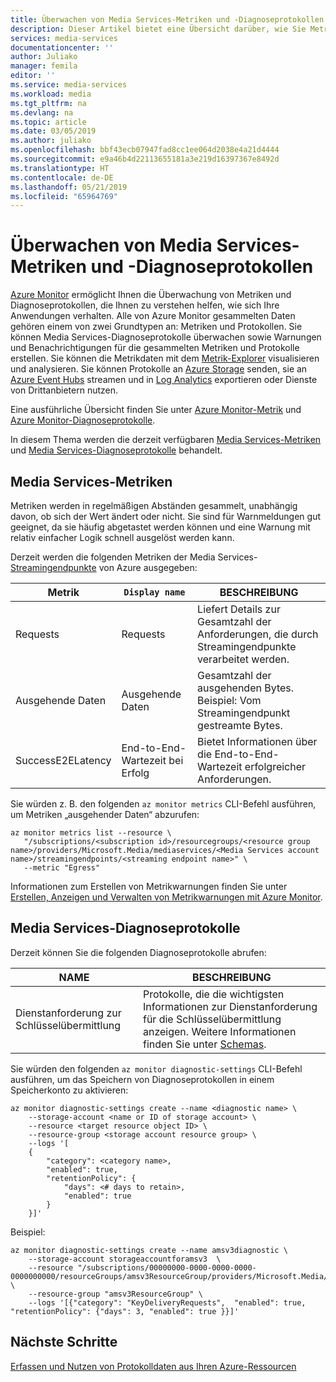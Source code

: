 ```yaml
---
title: Überwachen von Media Services-Metriken und -Diagnoseprotokollen über Azure Monitor | Microsoft-Dokumentation
description: Dieser Artikel bietet eine Übersicht darüber, wie Sie Metriken und Diagnoseprotokolle von Media Services über Azure Monitor überwachen können.
services: media-services
documentationcenter: ''
author: Juliako
manager: femila
editor: ''
ms.service: media-services
ms.workload: media
ms.tgt_pltfrm: na
ms.devlang: na
ms.topic: article
ms.date: 03/05/2019
ms.author: juliako
ms.openlocfilehash: bbf43ecb07947fad8cc1ee064d2038e4a21d4444
ms.sourcegitcommit: e9a46b4d22113655181a3e219d16397367e8492d
ms.translationtype: HT
ms.contentlocale: de-DE
ms.lasthandoff: 05/21/2019
ms.locfileid: "65964769"
---
```

# <a name="monitor-media-services-metrics-and-diagnostic-logs"></a>Überwachen von Media Services-Metriken und -Diagnoseprotokollen

[Azure Monitor](../../azure-monitor/overview.md) ermöglicht Ihnen die Überwachung von Metriken und Diagnoseprotokollen, die Ihnen zu verstehen helfen, wie sich Ihre Anwendungen verhalten. Alle von Azure Monitor gesammelten Daten gehören einem von zwei Grundtypen an: Metriken und Protokollen. Sie können Media Services-Diagnoseprotokolle überwachen sowie Warnungen und Benachrichtigungen für die gesammelten Metriken und Protokolle erstellen. Sie können die Metrikdaten mit dem [Metrik-Explorer](../../azure-monitor/platform/metrics-getting-started.md) visualisieren und analysieren. Sie können Protokolle an [Azure Storage](https://azure.microsoft.com/services/storage/) senden, sie an [Azure Event Hubs](https://azure.microsoft.com/services/event-hubs/) streamen und in [Log Analytics](https://azure.microsoft.com/services/log-analytics/) exportieren oder Dienste von Drittanbietern nutzen.

Eine ausführliche Übersicht finden Sie unter [Azure Monitor-Metrik](../../azure-monitor/platform/data-platform.md) und [Azure Monitor-Diagnoseprotokolle](../../azure-monitor/platform/diagnostic-logs-overview.md).

In diesem Thema werden die derzeit verfügbaren [Media Services-Metriken](#media-services-metrics) und [Media Services-Diagnoseprotokolle](#media-services-diagnostic-logs) behandelt.

## <a name="media-services-metrics"></a>Media Services-Metriken

Metriken werden in regelmäßigen Abständen gesammelt, unabhängig davon, ob sich der Wert ändert oder nicht. Sie sind für Warnmeldungen gut geeignet, da sie häufig abgetastet werden können und eine Warnung mit relativ einfacher Logik schnell ausgelöst werden kann.

Derzeit werden die folgenden Metriken der Media Services-[Streamingendpunkte](https://docs.microsoft.com/rest/api/media/streamingendpoints) von Azure ausgegeben:

|Metrik|`Display name`|BESCHREIBUNG|
|---|---|---|
|Requests|Requests|Liefert Details zur Gesamtzahl der Anforderungen, die durch Streamingendpunkte verarbeitet werden.|
|Ausgehende Daten|Ausgehende Daten|Gesamtzahl der ausgehenden Bytes. Beispiel: Vom Streamingendpunkt gestreamte Bytes.|
|SuccessE2ELatency|End-to-End-Wartezeit bei Erfolg| Bietet Informationen über die End-to-End-Wartezeit erfolgreicher Anforderungen.|

Sie würden z. B. den folgenden `az monitor metrics` CLI-Befehl ausführen, um Metriken „ausgehender Daten“ abzurufen:

```cli
az monitor metrics list --resource \
   "/subscriptions/<subscription id>/resourcegroups/<resource group name>/providers/Microsoft.Media/mediaservices/<Media Services account name>/streamingendpoints/<streaming endpoint name>" \
   --metric "Egress"
```

Informationen zum Erstellen von Metrikwarnungen finden Sie unter [Erstellen, Anzeigen und Verwalten von Metrikwarnungen mit Azure Monitor](../../azure-monitor/platform/alerts-metric.md).

## <a name="media-services-diagnostic-logs"></a>Media Services-Diagnoseprotokolle

Derzeit können Sie die folgenden Diagnoseprotokolle abrufen:

|NAME|BESCHREIBUNG|
|---|---|
|Dienstanforderung zur Schlüsselübermittlung|Protokolle, die die wichtigsten Informationen zur Dienstanforderung für die Schlüsselübermittlung anzeigen. Weitere Informationen finden Sie unter [Schemas](media-services-diagnostic-logs-schema.md).|

Sie würden den folgenden `az monitor diagnostic-settings` CLI-Befehl ausführen, um das Speichern von Diagnoseprotokollen in einem Speicherkonto zu aktivieren: 

```cli
az monitor diagnostic-settings create --name <diagnostic name> \
    --storage-account <name or ID of storage account> \
    --resource <target resource object ID> \
    --resource-group <storage account resource group> \
    --logs '[
    {
        "category": <category name>,
        "enabled": true,
        "retentionPolicy": {
            "days": <# days to retain>,
            "enabled": true
        }
    }]'
```

Beispiel:

```cli
az monitor diagnostic-settings create --name amsv3diagnostic \
    --storage-account storageaccountforamsv3  \
    --resource "/subscriptions/00000000-0000-0000-0000-0000000000/resourceGroups/amsv3ResourceGroup/providers/Microsoft.Media/mediaservices/amsv3account" \
    --resource-group "amsv3ResourceGroup" \
    --logs '[{"category": "KeyDeliveryRequests",  "enabled": true, "retentionPolicy": {"days": 3, "enabled": true }}]'
```

## <a name="next-steps"></a>Nächste Schritte 

[Erfassen und Nutzen von Protokolldaten aus Ihren Azure-Ressourcen](../../azure-monitor/platform/diagnostic-logs-overview.md)
